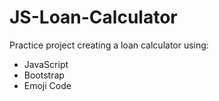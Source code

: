 # JS-Loan-Calculator

Practice project creating a loan calculator using:

  - JavaScript
  - Bootstrap
  - Emoji Code
